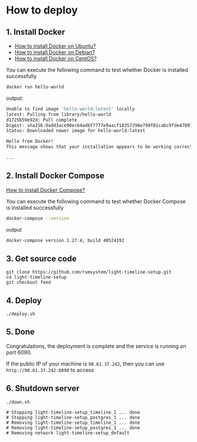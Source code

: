 # How to deploy

## 1. Install Docker

- [How to install Docker on Ubuntu?](https://yeasy.gitbook.io/docker_practice/install/ubuntu)
- [How to install Docker on Debian?](https://yeasy.gitbook.io/docker_practice/install/debian)
- [How to install Docker on CentOS?](https://yeasy.gitbook.io/docker_practice/install/centos)

You can execute the following command to test whether Docker is installed successfully

```bash
docker run hello-world
```

output:

```bash
Unable to find image 'hello-world:latest' locally
latest: Pulling from library/hello-world
d1725b59e92d: Pull complete
Digest: sha256:0add3ace90ecb4adbf7777e9aacf18357296e799f81cabc9fde470971e499788
Status: Downloaded newer image for hello-world:latest

Hello from Docker!
This message shows that your installation appears to be working correctly.

...
```

## 2. Install Docker Compose

[How to install Docker Compose?](https://yeasy.gitbook.io/docker_practice/compose/install)

You can execute the following command to test whether Docker Compose is installed successfully

```bash
docker-compose --version
```

output

```bash
docker-compose version 1.27.4, build 40524192
```

## 3. Get source code

```
git clone https://github.com/rumsystem/light-timeline-setup.git
cd light-timeline-setup
git checkout feed
```

## 4. Deploy

```
./deploy.sh
```

## 5. Done

Congratulations, the deployment is complete and the service is running on port 6090.

If the public IP of your machine is `90.61.37.242`, then you can use `http://90.61.37.242:6090` to access

## 6. Shutdown server

```
./down.sh

# Stopping light-timeline-setup_timeline_1 ... done
# Stopping light-timeline-setup_postgres_1 ... done
# Removing light-timeline-setup_timeline_1 ... done
# Removing light-timeline-setup_postgres_1 ... done
# Removing network light-timeline-setup_default
```